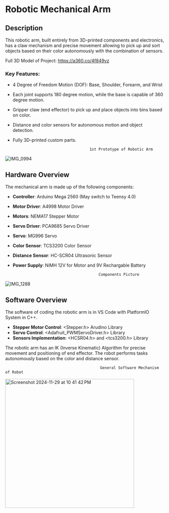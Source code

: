 # Robotic Mechanical Arm 

## Description

This robotic arm, built entirely from 3D-printed components and electronics, 
has a claw mechanism and precise movement allowing to pick up and sort objects based on their color autonomously with the combination of sensors.

Full 3D Model of Project: https://a360.co/4f849vz

### Key Features:
- 4 Degree of Freedom Motion (DOF): Base, Shoulder, Forearm, and Wrist
- Each joint supports 180 degree motion, while the base is capable of 360 degree motion.
- Gripper claw (end effector) to pick up and place objects into bins based on color.
- Distance and color sensors for autonomous motion and object detection.
- Fully 3D-printed custom parts.

                                        1st Prototype of Robotic Arm
![IMG_0994](https://github.com/user-attachments/assets/404b799d-c3dc-40da-95ea-17052f256961)

## Hardware Overview
The mechanical arm is made up of the following components:
- **Controller**: Arduino Mega 2560 (May switch to Teensy 4.0)
- **Motor Driver**: A4998 Motor Driver
- **Motors**: NEMA17 Stepper Motor
- **Servo Driver**: PCA9685 Servo Driver
- **Servo**: MG996 Servo
- **Color Sensor**: TCS3200 Color Sensor
- **Distance Sensor**: HC-SCR04 Ultrasonic Sensor
- **Power Supply**: NiMH 12V for Motor and 9V Rechargable Battery

                                            Components Picture
![IMG_1288](https://github.com/user-attachments/assets/daf180d0-0452-40f9-9cf1-1691b80e3157)

## Software Overview
The software of coding the robotic arm is in VS Code with PlatformIO System in C++.
- **Stepper Motor Control**: <Stepper.h> Arudino Library
- **Servo Control**: <Adafruit_PWMServoDriver.h> Library
- **Sensors Implementation**: <HCSR04.h> and <tcs3200.h> Library

The robotic arm has an IK (Inverse Kinematic) Algorithm for precise movement and positioning of end effector.
The robot performs tasks autonomously based on the color and distance sensor.

                                              General Software Mechanism of Robot
<img width="408" alt="Screenshot 2024-11-29 at 10 41 42 PM" src="https://github.com/user-attachments/assets/405f7bf5-468f-4596-bc33-5a4c1b4e05a8">



